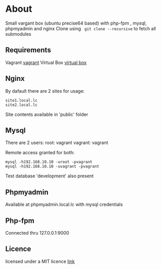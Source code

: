 About
=======
Small vargant box (ubuntu precise64 based) with php-fpm , mysql, phpmyadmin and nginx
Clone using 
``` git clone --recursive```
to fetch all submodules

Requirements
------
Vagrant [vagrant](http://www.vagrantup.com/)
Virtual Box [virtual box](https://www.virtualbox.org)

Nginx 
------
By dafault there are 2 sites for usage:

	site1.local.lc
	site2.local.lc
Site contents available in 'public' folder

Mysql 
------
There are 2 users:
root: vagrant
vagrant: vagrant

Remote access granted for both:

	mysql -h192.168.10.10 -uroot -pvagrant
	mysql -h192.168.10.10 -uvagrant -pvagrant
	
Test database 'development' also present

Phpmyadmin
------
Available at phpmyadmin.local.lc with mysql credentials

Php-fpm
------
Connected thru 127.0.0.1:9000

Licence
------
licensed under a MIT licence [link](http://opensource.org/licenses/MIT)
